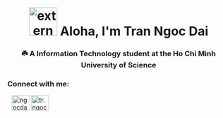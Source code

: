 
<h1 align="center" style = " font-weight: bolder">
<img width="64" height="64"
    src="https://img.icons8.com/external-bearicons-outline-color-bearicons/64/external-Hi-miscellany-texts-and-badges-bearicons-outline-color-bearicons.png"
    alt="external-Hi-miscellany-texts-and-badges-bearicons-outline-color-bearicons" />
    Aloha, I'm Tran Ngoc Dai 
</h1>
    
<h3 align="center"> ☘️ A Information Technology student at the 
<a href="https://www.hcmus.edu.vn"  target="_blank" style="text-decoration: none;
        color: inherit;">Ho Chi Minh University of Science</a> </h3>


<h3>Connect with me: </h3>
<div  style = "padding-left: 10px;">
        <a href="mailto:ngocdai101004@gmail.com" target="blank" style="text-decoration: none; color: inherit">  
                <img align="center"
                        src="https://cdn-icons-png.freepik.com/512/15047/15047426.png"
                        alt="ngocdai101004@gmail.com" height="35" width="40" />
        </a>
        <a href="https://www.facebook.com/tr.ngocdai243" target="blank">
                <img align="center"
                        src="https://raw.githubusercontent.com/rahuldkjain/github-profile-readme-generator/master/src/images/icons/Social/facebook.svg"
                        alt="tr.ngocdai243" height="35" width="40" />
        </a>
</div>




<!--
**ngocdai101004/ngocdai101004** is a ✨ _special_ ✨ repository because its `README.md` (this file) appears on your GitHub profile.

Here are some ideas to get you started:

- 🔭 I’m currently working on ...
- 🌱 I’m currently learning ...
- 👯 I’m looking to collaborate on ...
- 🤔 I’m looking for help with ...
- 💬 Ask me about ...
- 📫 How to reach me: ...
- 😄 Pronouns: ...
- ⚡ Fun fact: ...
-->
